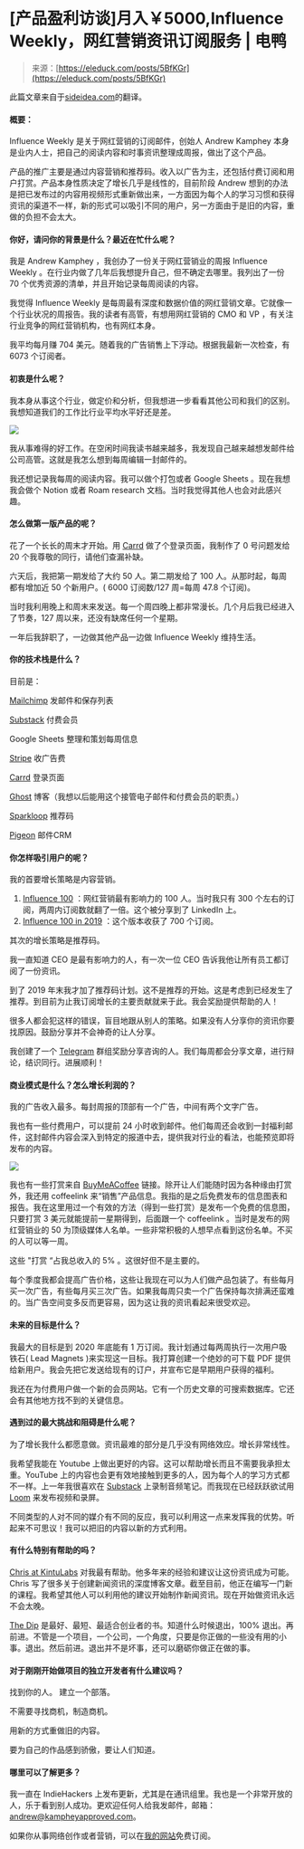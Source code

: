 <!--yml
category: 访谈
date: 2022-06-28 10:41:35
-->

# [产品盈利访谈]月入￥5000,Influence Weekly，网红营销资讯订阅服务 | 电鸭

> 来源：[https://eleduck.com/posts/5BfKGr](https://eleduck.com/posts/5BfKGr)

此篇文章来自于[sideidea.com](https://eleduck.com/posts/%5Bhttps://xiaozhuanlan.com/%5D(https://xiaozhuanlan.com/))的翻译。

#### 概要：

Influence Weekly 是关于网红营销的订阅邮件，创始人 Andrew Kamphey 本身是业内人士，把自己的阅读内容和时事资讯整理成周报，做出了这个产品。

产品的推广主要是通过内容营销和推荐码。收入以广告为主，还包括付费订阅和用户打赏。产品本身性质决定了增长几乎是线性的，目前阶段 Andrew 想到的办法是把已发布过的内容用视频形式重新做出来，一方面因为每个人的学习习惯和获得资讯的渠道不一样，新的形式可以吸引不同的用户，另一方面由于是旧的内容，重做的负担不会太大。

#### 你好，请问你的背景是什么？最近在忙什么呢？

我是 Andrew Kamphey ，我创办了一份关于网红营销业的周报 Influence Weekly 。在行业内做了几年后我想提升自己，但不确定去哪里。我列出了一份 70 个优秀资源的清单，并且开始记录每周阅读的内容。

我觉得 Influence Weekly 是每周最有深度和数据价值的网红营销文章。它就像一个行业状况的周报告。我的读者有高管，有想用网红营销的 CMO 和 VP ，有关注行业竞争的网红营销机构，也有网红本身。

我平均每月赚 704 美元。随着我的广告销售上下浮动。根据我最新一次检查，有 6073 个订阅者。

#### 初衷是什么呢？

我本身从事这个行业，做定价和分析，但我想进一步看看其他公司和我们的区别。我想知道我们的工作比行业平均水平好还是差。

[![](img/d8899b5f48edcd20403aa5984350843d.png)](https://duckfiles.oss-cn-qingdao.aliyuncs.com/eleduck/image/9948cc9d-e7c3-4b2a-9736-e53b3a68d4e7.png)

我从事难得的好工作。在空闲时间我读书越来越多，我发现自己越来越想发邮件给公司高管。这就是我怎么想到每周编辑一封邮件的。

我还想记录我每周的阅读内容。我可以做个打包或者 Google Sheets 。现在我想我会做个 Notion 或者 Roam research 文档。当时我觉得其他人也会对此感兴趣。

#### 怎么做第一版产品的呢？

花了一个长长的周末才开始。用 [Carrd](https://carrd.co/) 做了个登录页面，我制作了 0 号问题发给 20 个我尊敬的同行，请他们查漏补缺。

六天后，我把第一期发给了大约 50 人。第二期发给了 100 人。从那时起，每周都有增加近 50 个新用户。( 6000 订阅数/127 周=每周 47.8 个订阅)。

当时我利用晚上和周末来发送。每一个周四晚上都非常漫长。几个月后我已经进入了节奏，127 周以来，还没有缺席任何一个星期。

一年后我辞职了，一边做其他产品一边做 Influence Weekly 维持生活。

#### 你的技术栈是什么？

目前是：

[Mailchimp](https://mailchimp.com/) 发邮件和保存列表

[Substack](https://substack.com/) 付费会员

Google Sheets 整理和策划每周信息

[Stripe](https://stripe.com/) 收广告费

[Carrd](https://carrd.co/) 登录页面

[Ghost](https://ghost.org/) 博客（我想以后能用这个接管电子邮件和付费会员的职责。）

[Sparkloop](https://sparkloop.app/) 推荐码

[Pigeon](https://www.indiehackers.com/interview/Trypigeon.co) 邮件CRM

#### 你怎样吸引用户的呢？

我的首要增长策略是内容营销。

1.  [Influence 100](http://influence.directory/100/) ：网红营销最有影响力的 100 人。当时我只有 300 个左右的订阅，两周内订阅数就翻了一倍。这个被分享到了 LinkedIn 上。
2.  [Influence 100 in 2019](https://news.influenceweekly.co/100/) ：这个版本收获了 700 个订阅。

其次的增长策略是推荐码。

我一直知道 CEO 是最有影响力的人，有一次一位 CEO 告诉我他让所有员工都订阅了一份资讯。

到了 2019 年末我才加了推荐码计划。这不是推荐的开始。这是考虑到已经发生了推荐。到目前为止我订阅增长的主要贡献就来于此。我会奖励提供帮助的人！

很多人都会犯这样的错误，盲目地跟从别人的策略。如果没有人分享你的资讯你要找原因。鼓励分享并不会神奇的让人分享。

我创建了一个 [Telegram](https://telegram.org/) 群组奖励分享咨询的人。我们每周都会分享文章，进行辩论，结识同行。进展顺利！

#### 商业模式是什么？怎么增长利润的？

我的广告收入最多。每封周报的顶部有一个广告，中间有两个文字广告。

我也有一些付费用户，可以提前 24 小时收到邮件。他们每周还会收到一封福利邮件，这封邮件内容会深入到特定的报道中去，提供我对行业的看法，也能预览即将发布的内容。

[![](img/1a8161ac7d849d05a2b8e3c27e5026fa.png)](https://duckfiles.oss-cn-qingdao.aliyuncs.com/eleduck/image/1b2d5f88-0261-4d48-a76e-db263f529045.png)

我也有一些打赏来自 [BuyMeACoffee](https://www.buymeacoffee.com/) 链接。除开让人们能随时因为各种缘由打赏外，我还用 coffeelink 来“销售”产品信息。我指的是之后免费发布的信息图表和报告。我在这里用过一个有效的方法（得到一些打赏）是发布一个免费的信息图，只要打赏 3 美元就能提前一星期得到，后面跟一个 coffeelink 。当时是发布的网红营销业的 50 为顶级媒体人名单。一些非常积极的人想早点看到这份名单。不买的人可以等一周。

这些 "打赏 “占我总收入的 5% 。这很好但不是主要的。

每个季度我都会提高广告价格，这些让我现在可以为人们做产品包装了。有些每月买一次广告，有些每月买三次广告。如果我每周只卖一个广告保持每次排满还蛮难的。当广告空间变多反而更容易，因为这让我的资讯看起来很受欢迎。

#### 未来的目标是什么？

我最大的目标是到 2020 年底能有 1 万订阅。我计划通过每两周执行一次用户吸铁石( Lead Magnets )来实现这一目标。我打算创建一个绝妙的可下载 PDF 提供给新用户。我会先把它发送给现有的订户，并宣布它是早期用户获得的福利。

我还在为付费用户做一个新的会员网站。它有一个历史文章的可搜索数据库。它还会有其他地方找不到的关键信息。

#### 遇到过的最大挑战和阻碍是什么呢？

为了增长我什么都愿意做。资讯最难的部分是几乎没有网络效应。增长非常线性。

我希望我能在 Youtube 上做出更好的内容。这可以帮助增长而且不需要我承担太重。YouTube 上的内容也会更有效地接触到更多的人，因为每个人的学习方式都不一样。上一年我很喜欢在 [Substack](https://substack.com/) 上录制音频笔记。而我现在已经跃跃欲试用 [Loom](https://www.loom.com/) 来发布视频和录屏。

不同类型的人对不同的媒介有不同的反应，我可以利用这一点来发挥我的优势。听起来不可思议！我可以把旧的内容以新的方式利用。

#### 有什么特别有帮助的吗？

[Chris at KintuLabs](https://www.indiehackers.com/kintulabs) 对我最有帮助。他多年来的经验和建议让这份资讯成为可能。Chris 写了很多关于创建新闻资讯的深度博客文章。截至目前，他正在编写一门新的课程。我希望其他人可以利用他的建议开始制作新闻资讯。现在开始做资讯永远不会太晚。

[The Dip](https://www.sethgodin.com/#books-courses-and-more) 是最好、最短、最适合创业者的书。知道什么时候退出，100% 退出。再前进。不管是一个项目，一个公司，一个角度，只要是你正做的一些没有用的小事。退出。然后前进。退出并不是坏事，还可以磨砺你做正在做的事。

#### 对于刚刚开始做项目的独立开发者有什么建议吗？

找到你的人。 建立一个部落。

不需要寻找商机，制造商机。

用新的方式重做旧的内容。

要为自己的作品感到骄傲，要让人们知道。

#### 哪里可以了解更多？

我一直在 IndieHackers 上发布更新，尤其是在通讯组里。我也是一个非常开放的人，乐于看到别人成功。更欢迎任何人给我发邮件，邮箱：andrew@kampheyapproved.com。

如果你从事网络创作或者营销，可以在[我的网站](https://influenceweekly.co/)免费订阅。